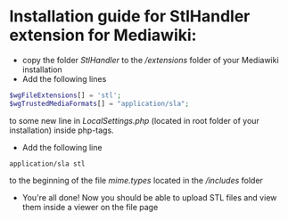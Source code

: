 # Installation guide for StlHandler extension for Mediawiki:

- copy the folder *StlHandler* to the */extensions* folder of your Mediawiki installation
- Add the following lines
```php
$wgFileExtensions[] = 'stl';
$wgTrustedMediaFormats[] = "application/sla";
```

to some new line in *LocalSettings.php* (located in root folder of your installation) inside php-tags.

- Add the following line 
```
application/sla stl
```
to the beginning of the file *mime.types* located in the */includes* folder

- You're all done! Now you should be able to upload STL files and view them inside a viewer on the file page
